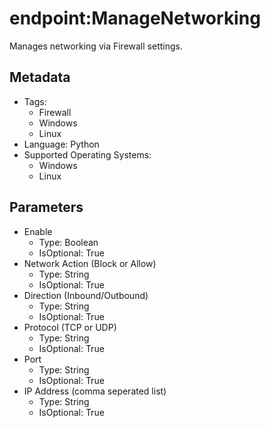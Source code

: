 <!-- region Generated -->
# endpoint:ManageNetworking

Manages networking via Firewall settings.

## Metadata

- Tags:
  - Firewall
  - Windows
  - Linux
- Language: Python
- Supported Operating Systems:
  - Windows
  - Linux

## Parameters

- Enable
  - Type: Boolean
  - IsOptional: True
- Network Action (Block or Allow)
  - Type: String
  - IsOptional: True
- Direction (Inbound/Outbound)
  - Type: String
  - IsOptional: True
- Protocol (TCP or UDP)
  - Type: String
  - IsOptional: True
- Port
  - Type: String
  - IsOptional: True
- IP Address (comma seperated list)
  - Type: String
  - IsOptional: True
<!-- endregion -->
